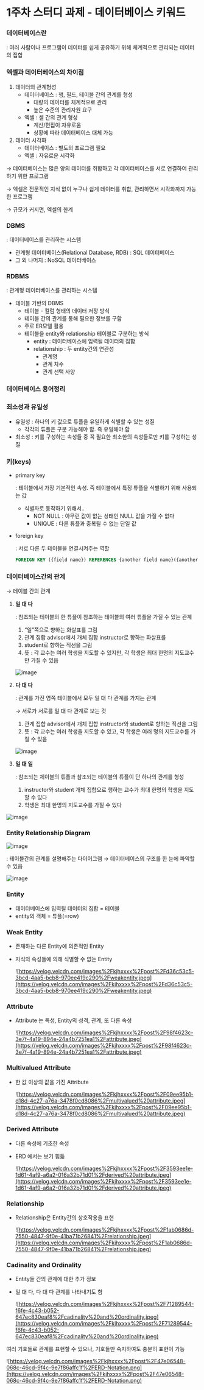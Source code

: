 # 1주차 스터디 과제 - 데이터베이스 키워드

### 데이터베이스란

: 여러 사람이나 프로그램이 데이터를 쉽게 공유하기 위해 체계적으로 관리되는 데이터의 집합

### 엑셀과 데이터베이스의 차이점

1. 데이터의 관계형성
    - 데이터베이스 : 행, 필드, 테이블 간의 관계를 형성
        - 대량의 데이터를 체계적으로 관리
        - 높은 수준의 관리자원 요구
    - 엑셀 : 셀 간의 관계 형성
        - 계산/편집이 자유로움
        - 상황에 따라 데이터베이스 대체 가능
2. 데이터 시각화
    - 데이터베이스 : 별도의 프로그램 필요
    - 엑셀 : 자유로운 시각화

→ 데이터베이스는 많은 양의 데이터를 취합하고 각 데이터베이스를 서로 연결하여 관리하기 위한 프로그램

→ 엑셀은 전문적인 지식 없이 누구나 쉽게 데이터를 취합, 관리하면서 시각화까지 가능한 프로그램

→ 규모가 커지면, 엑셀의 한계

### DBMS

: 데이터베이스를 관리하는 시스템

- 관계형 데이터베이스(Relational Database, RDB) : SQL 데이터베이스
- 그 외 나머지 : NoSQL 데이터베이스

### RDBMS

: 관계형 데이터베이스를 관리하는 시스템

- 테이블 기반의 DBMS
    - 테이블 - 컬럼 형태의 데이터 저장 방식
    - 테이블 간의 관계를 통해 필요한 정보를 구함
    - 주로 ER모델 활용
    - 테이블을 entity와 relationship 테이블로 구분하는 방식
        - entity : 데이터베이스에 입력될 데이터의 집합
        - relationship : 두 entity간의 연관성
            - 관계명
            - 관계 차수
            - 관계 선택 사양

### 데이터베이스 용어정리

### 최소성과 유일성

- 유일성 : 하나의 키 값으로 튜플을 유일하게 식별할 수 있는 성질
    - 각각의 튜플은 구분 가능해야 함. 즉 유일해야 함
- 최소성 : 키를 구성하는 속성들 중 꼭 필요한 최소한의 속성들로만 키를 구성하는 성질

### 키(keys)

- primary key
    
    : 테이블에서 가장 기본적인 속성. 즉 테이블에서 특정 튜플을 식별하기 위해 사용되는 값
    
    - 식별자로 동작하기 위해서..
        - NOT NULL : 아무런 값이 없는 상태인 NULL 값을 가질 수 없다
        - UNIQUE : 다른 튜플과 중복될 수 없는 단일 값
- foreign key
    
    : 서로 다른 두 테이블을 연결시켜주는 역할
    
    ```sql
    FOREIGN KEY ({field name}) REFERENCES {another field name}({another table's field name})
    ```
    

### 데이터베이스간의 관계

→ 테이블 간의 관계

1. **일 대 다**
    
    : 참조되는 테이블의 한 튜플이 참조하는 테이블의 여러 튜플을 가질 수 있는 관계
    
    1. “일”쪽으로 향하는 화살표를 그림
    2. 관계 집합 advisor에서 개체 집합 instructor로 향하는 화살표를
    3. student로 향하는 직선을 그림
    4. 뜻 : 각 교수는 여러 학생을 지도할 수 있지만, 각 학생은 최대 한명의 지도교수만 가질 수 있음
    
    ![image](https://i.ibb.co/Ssz0jdJ/image.png)
    
2. **다 대 다**
    
    : 관계를 가진 영쪽 테이블에서 모두 일 대 다 관계를 가지는 관계
    
    → 서로가 서로를 일 대 다 관계로 보는 것
    
    1. 관계 집합 advisor에서 개체 집합 instructor와 student로 향하는 직선을 그림
    2. 뜻 : 각 교수는 여러 학생을 지도할 수 있고, 각 학생은 여러 명의 지도교수를 가질 수 있음
    
    ![image](https://i.ibb.co/nBMjFRQ/image.png)
    
3. **일 대 일**
    
    : 참조되는 체이블의 튜플과 참조되는 테이블의 튜플이 단 하나의 관계를 형성
    
    1. instructor와 student 개체 집합으로 행하는 교수가 최대 한명의 학생을 지도할 수 있다
    2. 학생은 최대 한명의 지도교수를 가질 수 있다

![image](https://i.ibb.co/kqKBpyN/image.png)

### **Entity Relationship Diagram**

![image](https://i.ibb.co/h2ZgTDD/ERD.png)

: 테이블간의 관계를 설명해주는 다이어그램 → 데이터베이스의 구조를 한 눈에 파악할 수 있음

![image](https://i.ibb.co/kM3cWgv/Others.png)

### Entity

- 데이터베이스에 입력될 데이터의 집합 = 테이블
- entity의 객체 = 튜플(=row)

### Weak Entity

- 존재하는 다른 Entity에 의존적인 Entity
- 자식의 속성들에 의해 식별할 수 없는 Entity
    
    ![https://velog.velcdn.com/images%2Fkjhxxxx%2Fpost%2Fd36c53c5-3bcd-4aa5-bcb8-970ee419c290%2Fweakentity.jpeg](https://velog.velcdn.com/images%2Fkjhxxxx%2Fpost%2Fd36c53c5-3bcd-4aa5-bcb8-970ee419c290%2Fweakentity.jpeg)
    

### Attribute

- Attribute 는 특성, Entity의 성격, 관계, 또 다른 속성
    
    ![https://velog.velcdn.com/images%2Fkjhxxxx%2Fpost%2F98f4623c-3e7f-4a19-894e-24a4b7251ea1%2Fattribute.jpeg](https://velog.velcdn.com/images%2Fkjhxxxx%2Fpost%2F98f4623c-3e7f-4a19-894e-24a4b7251ea1%2Fattribute.jpeg)
    

### Multivalued Attribute

- 한 값 이상의 값을 가진 Attribute
    
    ![https://velog.velcdn.com/images%2Fkjhxxxx%2Fpost%2F09ee95b1-d18d-4c27-a76a-3478f0cd8086%2Fmultivalued%20attribute.jpeg](https://velog.velcdn.com/images%2Fkjhxxxx%2Fpost%2F09ee95b1-d18d-4c27-a76a-3478f0cd8086%2Fmultivalued%20attribute.jpeg)
    

### Derived Attribute

- 다른 속성에 기초한 속성
- ERD 에서는 보기 힘듦
    
    ![https://velog.velcdn.com/images%2Fkjhxxxx%2Fpost%2F3593ee1e-1d61-4af9-a6a2-016a32b71d01%2Fderived%20attribute.jpeg](https://velog.velcdn.com/images%2Fkjhxxxx%2Fpost%2F3593ee1e-1d61-4af9-a6a2-016a32b71d01%2Fderived%20attribute.jpeg)
    

### Relationship

- Relationship은 Entity간의 상호작용을 표현
    
    ![https://velog.velcdn.com/images%2Fkjhxxxx%2Fpost%2F1ab0686d-7550-4847-9f0e-41ba71b26841%2Frelationship.jpeg](https://velog.velcdn.com/images%2Fkjhxxxx%2Fpost%2F1ab0686d-7550-4847-9f0e-41ba71b26841%2Frelationship.jpeg)
    

### Cadinality and Ordinality

- Entity들 간의 관계에 대한 추가 정보
- 일 대 다, 다 대 다 관계를 나타내기도 함
    
    ![https://velog.velcdn.com/images%2Fkjhxxxx%2Fpost%2F71289544-f6fe-4c43-b052-647ec830eaf8%2Fcadinality%20and%20ordinality.jpeg](https://velog.velcdn.com/images%2Fkjhxxxx%2Fpost%2F71289544-f6fe-4c43-b052-647ec830eaf8%2Fcadinality%20and%20ordinality.jpeg)
    

여러 기호들로 관계를 표현할 수 있으나, 기호들만 숙지하여도 충분히 표현이 가능

![https://velog.velcdn.com/images%2Fkjhxxxx%2Fpost%2F47e06548-068c-46cd-9f4c-9e7f86affc1f%2FERD-Notation.png](https://velog.velcdn.com/images%2Fkjhxxxx%2Fpost%2F47e06548-068c-46cd-9f4c-9e7f86affc1f%2FERD-Notation.png)